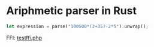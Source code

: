 Ariphmetic parser in Rust
=========================

```rust
let expression = parse("100500*(2+35)-2*5").unwrap();
```
FFI: [testffi.php](testffi.php)
